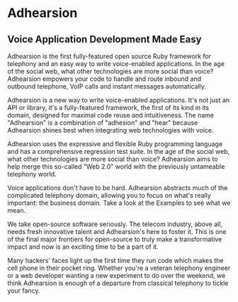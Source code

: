 Adhearsion
==========

Voice Application Development Made Easy
---------------------------------------

Adhearsion is the first fully-featured open source Ruby framework for telephony and an easy way to write voice-enabled applications. In the age of the social web, what other technologies are more social than voice? Adhearsion empowers your code to handle and route inbound and outbound telephone, VoIP calls and instant messages automatically.

Adhearsion is a new way to write voice-enabled applications. It's not just an API or library, it's a fully-featured framework, the first of its kind in its domain, designed for maximal code reuse and intuitiveness. The name "Adhearsion" is a combination of "adhesion" and "hear" because Adhearsion shines best when integrating web technologies with voice.

Adhearsion uses the expressive and flexible Ruby programming language and has a comprehensive regression test suite. In the age of the social web, what other technologies are more social than voice? Adhearsion aims to help merge this so-called "Web 2.0" world with the previously untameable telephony world.

Voice applications don't have to be hard. Adhearsion abstracts much of the complicated telephony domain, allowing you to focus on what's really important: the business domain. Take a look at the Examples to see what we mean.

We take open-source software seriously. The telecom industry, above all, needs fresh innovative talent and Adhearsion's here to foster it. This is one of the final major frontiers for open-source to truly make a transformative impact and now is an exciting time to be a part of it.

Many hackers' faces light up the first time they run code which makes the cell phone in their pocket ring. Whether you're a veteran telephony engineer or a web developer wanting a new experiment to do over the weekend, we think Adhearsion is enough of a departure from classical telephony to tickle your fancy.

